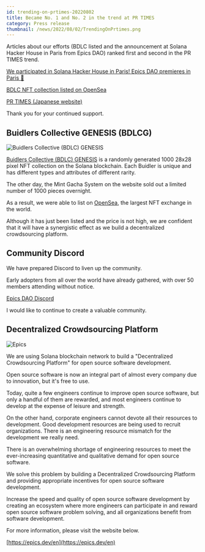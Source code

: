 ```yaml
---
id: trending-on-prtimes-20220802
title: Became No. 1 and No. 2 in the trend at PR TIMES
category: Press release
thumbnail: /news/2022/08/02/TrendingOnPrtimes.png
---
```


Articles about our efforts (BDLC listed and the announcement at Solana Hacker
House in Paris from Epics DAO) ranked first and second in the PR TIMES trend.

[We participated in Solana Hacker House in Paris! Epics DAO premieres in Paris 🎉](https://prtimes.jp/main/html/rd/p/000000002.000105962.html)

[BDLC NFT collection listed on OpenSea](https://prtimes.jp/main/html/rd/p/000000001.000105962.html)

[PR TIMES (Japanese website)](https://prtimes.jp/)

Thank you for your continued support.

## Buidlers Collective GENESIS (BDLCG)

![Buidlers Collective (BDLC) GENESIS](/news/2022/07/29/FirstGifBuidlers.gif)

[Buidlers Collective (BDLC) GENESIS](https://buidlers.epics.dev/ja/genesis/) is
a randomly generated 1000 28x28 pixel NFT collection on the Solana blockchain.
Each Buidler is unique and has different types and attributes of different
rarity.

The other day, the Mint Gacha System on the website sold out a limited number of
1000 pieces overnight.

As a result, we were able to list on [OpenSea](https://opensea.io/), the largest
NFT exchange in the world.

Although it has just been listed and the price is not high, we are confident
that it will have a synergistic effect as we build a decentralized crowdsourcing
platform.

## Community Discord

We have prepared Discord to liven up the community.

Early adopters from all over the world have already gathered, with over 50
members attending without notice.

[Epics DAO Discord](https://discord.gg/GmHYfyRamx)

I would like to continue to create a valuable community.

## Decentralized Crowdsourcing Platform

![Epics](/news/2022/07/19/EpicsBusinessModelEN.png)

We are using Solana blockchain network to build a "Decentralized Crowdsourcing
Platform" for open source software development.

Open source software is now an integral part of almost every company due to
innovation, but it's free to use.

Today, quite a few engineers continue to improve open source software, but only
a handful of them are rewarded, and most engineers continue to develop at the
expense of leisure and strength.

On the other hand, corporate engineers cannot devote all their resources to
development. Good development resources are being used to recruit organizations.
There is an engineering resource mismatch for the development we really need.

There is an overwhelming shortage of engineering resources to meet the
ever-increasing quantitative and qualitative demand for open source software.

We solve this problem by building a Decentralized Crowdsourcing Platform and
providing appropriate incentives for open source software development.

Increase the speed and quality of open source software development by creating
an ecosystem where more engineers can participate in and reward open source
software problem solving, and all organizations benefit from software
development.

For more information, please visit the website below.

[https://epics.dev/en](https://epics.dev/en)
